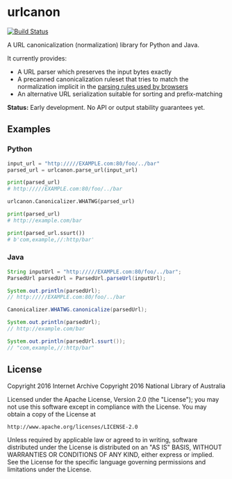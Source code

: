urlcanon
========

[![Build Status](https://travis-ci.org/iipc/urlcanon.svg?branch=master)](https://travis-ci.org/iipc/urlcanon)

A URL canonicalization (normalization) library for Python and Java.

It currently provides:

* A URL parser which preserves the input bytes exactly
* A precanned canonicalization ruleset that tries to match the normalization implicit in the [parsing rules used by browsers](https://url.spec.whatwg.org/)
* An alternative URL serialization suitable for sorting and prefix-matching

**Status:** Early development. No API or output stability guarantees yet.

## Examples

### Python

```python
input_url = "http://///EXAMPLE.com:80/foo/../bar"
parsed_url = urlcanon.parse_url(input_url)

print(parsed_url)
# http://///EXAMPLE.com:80/foo/../bar

urlcanon.Canonicalizer.WHATWG(parsed_url)

print(parsed_url)
# http://example.com/bar

print(parsed_url.ssurt())
# b'com,example,//:http/bar'

```

### Java

```java
String inputUrl = "http://///EXAMPLE.com:80/foo/../bar";
ParsedUrl parsedUrl = ParsedUrl.parseUrl(inputUrl);

System.out.println(parsedUrl);
// http://///EXAMPLE.com:80/foo/../bar

Canonicalizer.WHATWG.canonicalize(parsedUrl);

System.out.println(parsedUrl);
// http://example.com/bar

System.out.println(parsedUrl.ssurt());
// "com,example,//:http/bar"
```

## License

Copyright 2016 Internet Archive
Copyright 2016 National Library of Australia

Licensed under the Apache License, Version 2.0 (the "License"); you may
not use this software except in compliance with the License. You may
obtain a copy of the License at

    http://www.apache.org/licenses/LICENSE-2.0

Unless required by applicable law or agreed to in writing, software
distributed under the License is distributed on an "AS IS" BASIS,
WITHOUT WARRANTIES OR CONDITIONS OF ANY KIND, either express or implied.
See the License for the specific language governing permissions and
limitations under the License.
